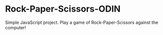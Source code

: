 # Rock-Paper-Scissors-ODIN
Simple JavaScript project. Play a game of Rock-Paper-Scissors against the computer!
